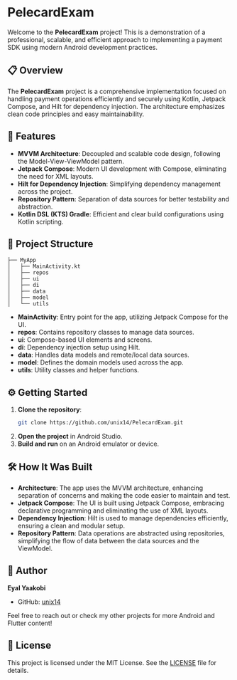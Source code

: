 # PelecardExam

Welcome to the **PelecardExam** project! This is a demonstration of a professional, scalable, and efficient approach to implementing a payment SDK using modern Android development practices.

## 📋 Overview

The **PelecardExam** project is a comprehensive implementation focused on handling payment operations efficiently and securely using Kotlin, Jetpack Compose, and Hilt for dependency injection. The architecture emphasizes clean code principles and easy maintainability.

## 🚀 Features

- **MVVM Architecture**: Decoupled and scalable code design, following the Model-View-ViewModel pattern.
- **Jetpack Compose**: Modern UI development with Compose, eliminating the need for XML layouts.
- **Hilt for Dependency Injection**: Simplifying dependency management across the project.
- **Repository Pattern**: Separation of data sources for better testability and abstraction.
- **Kotlin DSL (KTS) Gradle**: Efficient and clear build configurations using Kotlin scripting.

## 📂 Project Structure

```plaintext
├── MyApp
│   ├── MainActivity.kt
│   ├── repos
│   ├── ui
│   ├── di
│   ├── data
│   ├── model
│   └── utils
```

- **MainActivity**: Entry point for the app, utilizing Jetpack Compose for the UI.
- **repos**: Contains repository classes to manage data sources.
- **ui**: Compose-based UI elements and screens.
- **di**: Dependency injection setup using Hilt.
- **data**: Handles data models and remote/local data sources.
- **model**: Defines the domain models used across the app.
- **utils**: Utility classes and helper functions.

## ⚙️ Getting Started

1. **Clone the repository**:
   ```bash
   git clone https://github.com/unix14/PelecardExam.git
   ```
2. **Open the project** in Android Studio.
3. **Build and run** on an Android emulator or device.

## 🛠️ How It Was Built

- **Architecture**: The app uses the MVVM architecture, enhancing separation of concerns and making the code easier to maintain and test.
- **Jetpack Compose**: The UI is built using Jetpack Compose, embracing declarative programming and eliminating the use of XML layouts.
- **Dependency Injection**: Hilt is used to manage dependencies efficiently, ensuring a clean and modular setup.
- **Repository Pattern**: Data operations are abstracted using repositories, simplifying the flow of data between the data sources and the ViewModel.

## 📝 Author

**Eyal Yaakobi**
- GitHub: [unix14](https://github.com/unix14)

Feel free to reach out or check my other projects for more Android and Flutter content!

## 📜 License

This project is licensed under the MIT License. See the [LICENSE](LICENSE) file for details.
